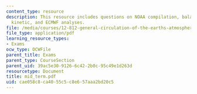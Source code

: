```yaml
---
content_type: resource
description: This resource includes questions on NOAA compilation, balance of zonal
  kinetic, and ECMWF analyses.
file: /media/courses/12-812-general-circulation-of-the-earths-atmosphere-fall-2005/cae058c8ca4055c5c8e657aaa2bd20c5_mid_term.pdf
file_type: application/pdf
learning_resource_types:
- Exams
ocw_type: OCWFile
parent_title: Exams
parent_type: CourseSection
parent_uid: 39ac5e30-9126-6c42-2b0c-95c49e1d263d
resourcetype: Document
title: mid_term.pdf
uid: cae058c8-ca40-55c5-c8e6-57aaa2bd20c5
---
```

